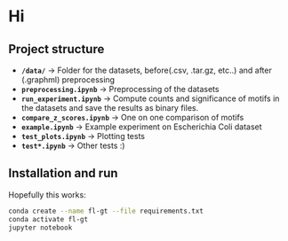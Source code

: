 # Hi

## Project structure

* **`/data/`** -> Folder for the datasets, before(.csv, .tar.gz, etc..) and after (.graphml) preprocessing
* **`preprocessing.ipynb`** -> Preprocessing of the datasets
* **`run_experiment.ipynb`** -> Compute counts and significance of motifs in the datasets and save the results as binary files.
* **`compare_z_scores.ipynb`** -> One on one comparison of motifs
* **`example.ipynb`** -> Example experiment on Escherichia Coli dataset
* **`test_plots.ipynb`** -> Plotting tests
* **`test*.ipynb`** -> Other tests :)

## Installation and run

Hopefully this works:

```Bash
conda create --name fl-gt --file requirements.txt
conda activate fl-gt
jupyter notebook
```
